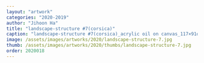 ```yaml
---
layout: "artwork"
categories: "2020-2019"
author: "Jihoon Ha"
title: "landscape-structure #7(corsica)"
caption: "landscape-structure #7(corsica)_acrylic oil on canvas_117×91㎝_2020"
image: /assets/images/artworks/2020/landscape-structure-7.jpg
thumb: /assets/images/artworks/2020/thumbs/landscape-structure-7.jpg
order: 2020018
---
```

